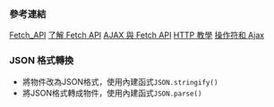### 參考連結
[Fetch_API](https://developer.mozilla.org/zh-TW/docs/Web/API/Fetch_API)
[了解 Fetch API](https://aotu.io/notes/2017/04/10/fetch-API/)
[AJAX 與 Fetch API](https://eyesofkids.gitbooks.io/javascript-start-from-es6/content/part4/ajax_fetch.html)
[HTTP 教學](https://notfalse.net/http-series)
[操作符和 Ajax](https://rxjs-cn.github.io/RxJS-Ultimate-CN/content/operators-and-ajax.html)

### JSON 格式轉換
* 將物件改為JSON格式，使用內建函式`JSON.stringify()`
* 將JSON格式轉成物件，使用內建函式`JSON.parse()`